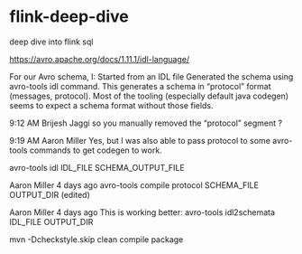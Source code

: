 # flink-deep-dive
deep dive into flink sql 



https://avro.apache.org/docs/1.11.1/idl-language/


For our Avro schema, I:
Started from an IDL file
Generated the schema using avro-tools idl command. This generates a schema in “protocol” format (messages, protocol).
Most of the tooling (especially default java codegen) seems to expect a schema format without those fields.





9:12 AM
Brijesh Jaggi
 so you manually removed the “protocol” segment ?





9:19 AM
Aaron Miller
 Yes, but I was also able to pass protocol to some avro-tools commands to get codegen to work.


avro-tools idl IDL_FILE SCHEMA_OUTPUT_FILE



Aaron Miller
  4 days ago
avro-tools compile protocol SCHEMA_FILE OUTPUT_DIR
(edited)



Aaron Miller
  4 days ago
This is working better:
avro-tools idl2schemata IDL_FILE OUTPUT_DIR



mvn -Dcheckstyle.skip clean compile package

